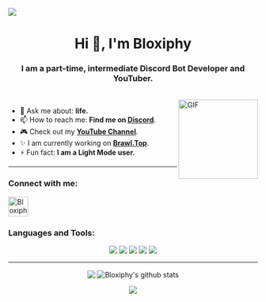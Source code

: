 ![](https://komarev.com/ghpvc/?username=Bloxiphy&color=blueviolet)

<h1 align="center">Hi 👋, I'm Bloxiphy</h1>
<h3 align="center">I am a part-time, intermediate Discord Bot Developer and YouTuber.</h3>
</br>
<img align="right" alt="GIF" height="160px" src="https://media.giphy.com/media/du3J3cXyzhj75IOgvA/giphy.gif" />

- 💬 Ask me about: **life.**
- 📫 How to reach me: **Find me on [Discord](https://discord.com/invite/tmhxwernES)**.
- 🎮 Check out my **[YouTube Channel](https://bit.ly/sadielnoobygurl)**.
- ✨ I am currently working on **[Brawl.Top](https://brawl.top)**.
- ⚡ Fun fact: **I am a Light Mode user.**

---

<!-- <img align="right" alt="GIF" height="170px" src="https://media.giphy.com/media/J5B1Y8QZnzXXbLQIBu/giphy.gif" />

### Spotify Playing 🎧
[![Spotify](https://novatorem.visualbean.vercel.app/api/spotify)](https://open.spotify.com/user/k4pd5ygm5ie6oq2lsosjdd24x)

---
 -->


<p align="left">
<h3 align="left">Connect with me:</h3>
<a href="https://discord.gg/pika" target="blank"><img align="center" src="https://media.discordapp.net/attachments/728212730779140148/867959472688074832/discord-new-logo-2021-r225x.png?width=202&height=202" alt="Bloxiphy" height="40" width="40" /></a>
</p>

<h3 align="left">Languages and Tools:</h3>
<p align="center">
<img src="https://img.shields.io/badge/Node.JS-black?style=for-the-badge&logo=node.js" />
<img src="https://img.shields.io/badge/-HTML5-black?style=for-the-badge&logo=HTML5" />
<img src="https://img.shields.io/badge/python-black?style=for-the-badge&logo=python" />
<img src="https://img.shields.io/badge/photoshop-black?style=for-the-badge&logo=photoshop" />
<img src="https://img.shields.io/badge/express-black?style=for-the-badge&logo=express" />
</p>

---

<p align="center">
  <img align="center" src="https://github-readme-stats.vercel.app/api/top-langs/?username=Bloxiphy&show_icons=true&layout=compact&hide_border=true&theme=dark" />
  <img align="center" src="https://github-readme-stats.vercel.app/api?username=Bloxiphy&show_icons=true&theme=dark&line_height=21" alt="Bloxiphy's github stats"/> </p>
  
<a href="https://discord.com/users/708580906880860171">
  <p align="center">
    <img src="https://lanyard-profile-readme.vercel.app/api/708580906880860171" />
  </p>
